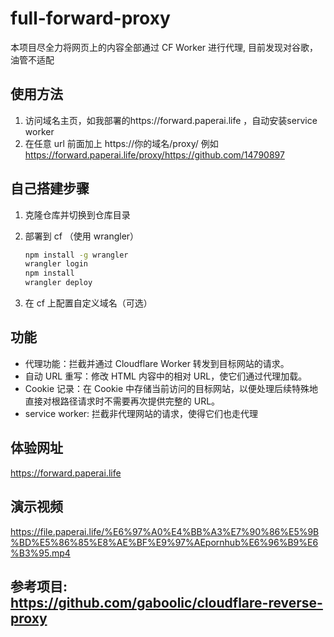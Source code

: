 # full-forward-proxy

本项目尽全力将网页上的内容全部通过 CF Worker 进行代理, 目前发现对谷歌，油管不适配

## 使用方法

1. 访问域名主页，如我部署的https://forward.paperai.life ，自动安装service worker
2. 在任意 url 前面加上 https://你的域名/proxy/ 例如 https://forward.paperai.life/proxy/https://github.com/14790897

## 自己搭建步骤

<!-- 1. 创建 KV
   ```sh
   wrangler kv:namespace create full_forward
   wrangler kv:key put --binding=full_forward  "/" ./full-forward-html/index.html
   wrangler kv:key put --binding=full_forward  "/service-worker.js" ./full-forward-html/service-worker.js
   ``` -->

1. 克隆仓库并切换到仓库目录
2. 部署到 cf （使用 wrangler）

   ```sh
   npm install -g wrangler
   wrangler login
   npm install
   wrangler deploy
   ```

3. 在 cf 上配置自定义域名（可选）

## 功能

- 代理功能：拦截并通过 Cloudflare Worker 转发到目标网站的请求。
- 自动 URL 重写：修改 HTML 内容中的相对 URL，使它们通过代理加载。
- Cookie 记录：在 Cookie 中存储当前访问的目标网站，以便处理后续特殊地直接对根路径请求时不需要再次提供完整的 URL。
- service worker: 拦截非代理网站的请求，使得它们也走代理

## 体验网址

https://forward.paperai.life

## 演示视频

https://file.paperai.life/%E6%97%A0%E4%BB%A3%E7%90%86%E5%9B%BD%E5%86%85%E8%AE%BF%E9%97%AEpornhub%E6%96%B9%E6%B3%95.mp4

## 参考项目: https://github.com/gaboolic/cloudflare-reverse-proxy
